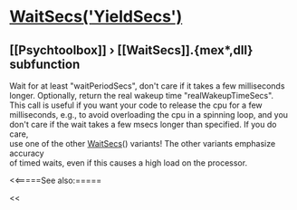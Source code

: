 # [WaitSecs('YieldSecs')](WaitSecs-YieldSecs) 
## [[Psychtoolbox]] &#8250; [[WaitSecs]].{mex*,dll} subfunction


Wait for at least "waitPeriodSecs", don't care if it takes a few milliseconds  
longer. Optionally, return the real wakeup time "realWakeupTimeSecs".  
This call is useful if you want your code to release the cpu for a few  
milliseconds, e.g., to avoid overloading the cpu in a spinning loop, and you  
don't care if the wait takes a few msecs longer than specified. If you do care,  
use one of the other [WaitSecs](WaitSecs)() variants! The other variants emphasize accuracy  
of timed waits, even if this causes a high load on the processor.  
  


<<=====See also:=====

<<